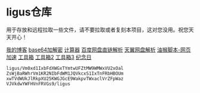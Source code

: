 # ligus仓库
用于存放和远程拉取一些文件，请不要拉取或者复刻本项目，这对您没用。祝您天天开心！

[我的博客](https://blog.ligus.workers.dev/)
[base64加解密](https://base64.us/)
[计算器](https://cal.supfree.net/)
[百度网盘直链解析](http://pan.naifei.cc/new/?ucbug)
[天翼网盘解析](https://189.ly93.cc/)
[油猴脚本-网页加速](https://ck.ligus.tk/js/wyjs.js)
[工具箱](https://tool.lu/)
[工具箱2](https://www.dute.org/)
[工具箱3](https://www.sojson.com/)
[纪念日](https://ligusx.github.io/love/)

    ligus/Vm0xd1IxbFdXWGxTYmtwUFZtMW9WMWxVU2xOal
    ZsWjBaRWhrVm1KR2NIbFdWM1JQVkcxS1IxTnFRbHBOUm
    xwTVdWUkJlRkpXU25KWGJGcE9WakpvTWxaclVrZFpWaz
    VJVkdwYWFHVnFRVGs9/ligus
